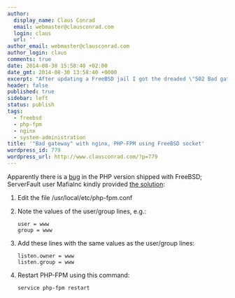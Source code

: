 ```yaml
---
author:
  display_name: Claus Conrad
  email: webmaster@clausconrad.com
  login: claus
  url: ''
author_email: webmaster@clausconrad.com
author_login: claus
comments: true
date: 2014-08-30 15:58:40 +02:00
date_gmt: 2014-08-30 13:58:40 +0000
excerpt: "After updating a FreeBSD jail I got the dreaded \"502 Bad gateway\" error from nginx, here's how I fixed it:\r\n\r\n"
header: false
published: true
sidebar: left
status: publish
tags:
  - freebsd
  - php-fpm
  - nginx
  - system-administration
title: '"Bad gateway" with nginx, PHP-FPM using FreeBSD socket'
wordpress_id: 779
wordpress_url: http://www.clausconrad.com/?p=779
---
```

Apparently there is a [bug](https://bugs.php.net/bug.php?id=67244) in the PHP version shipped with FreeBSD; ServerFault user MafiaInc kindly provided [the solution](https://serverfault.com/questions/593272/nginx-php-fpm-permission):

1. Edit the file /usr/local/etc/php-fpm.conf

2. Note the values of the user/group lines, e.g.:

   ```
   user = www  
   group = www
   ```
  
3. Add these lines with the same values as the user/group lines:

   ```
   listen.owner = www  
   listen.group = www
   ```
  
4. Restart PHP-FPM using this command: 
        
   ```shell
   service php-fpm restart
   ```
